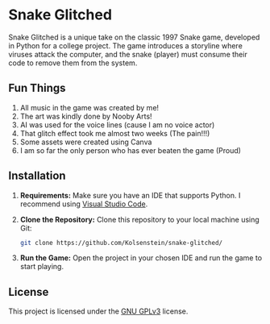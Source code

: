 # Snake Glitched

Snake Glitched is a unique take on the classic 1997 Snake game, developed in Python for a college project. The game introduces a storyline where viruses attack the computer, and the snake (player) must consume their code to remove them from the system.

## Fun Things

1. All music in the game was created by me!
2. The art was kindly done by Nooby Arts!
3. AI was used for the voice lines (cause I am no voice actor)
4. That glitch effect took me almost two weeks (The pain!!!)
5. Some assets were created using Canva
6. I am so far the only person who has ever beaten the game (Proud)

## Installation

1. **Requirements:** Make sure you have an IDE that supports Python. I recommend using [Visual Studio Code](https://code.visualstudio.com/).

2. **Clone the Repository:** Clone this repository to your local machine using Git:

    ```bash
    git clone https://github.com/Kolsenstein/snake-glitched/
    ```

3. **Run the Game:** Open the project in your chosen IDE and run the game to start playing.

## License

This project is licensed under the [GNU GPLv3](https://choosealicense.com/licenses/gpl-3.0/) license.
